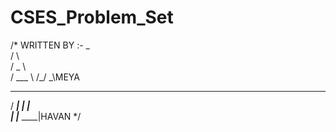 # CSES_Problem_Set

/*
WRITTEN BY :-
    _    
   / \   
  / _ \  
 / ___ \ 
/_/   \_\MEYA
  ____ 
 / ___|
| |    
| |___ 
 \____|HAVAN
*/